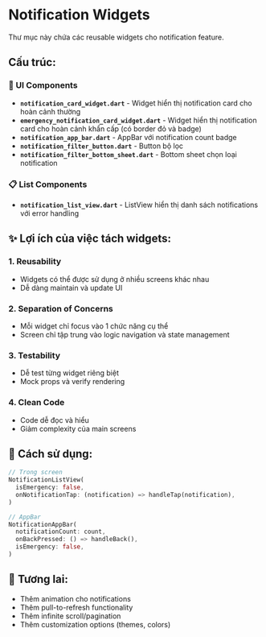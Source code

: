 # Notification Widgets

Thư mục này chứa các reusable widgets cho notification feature.

## Cấu trúc:

### 📱 UI Components

- **`notification_card_widget.dart`** - Widget hiển thị notification card cho hoàn cảnh thường
- **`emergency_notification_card_widget.dart`** - Widget hiển thị notification card cho hoàn cảnh khẩn cấp (có border đỏ và badge)
- **`notification_app_bar.dart`** - AppBar với notification count badge
- **`notification_filter_button.dart`** - Button bộ lọc
- **`notification_filter_bottom_sheet.dart`** - Bottom sheet chọn loại notification

### 📋 List Components

- **`notification_list_view.dart`** - ListView hiển thị danh sách notifications với error handling

## ✨ Lợi ích của việc tách widgets:

### 1. **Reusability**

- Widgets có thể được sử dụng ở nhiều screens khác nhau
- Dễ dàng maintain và update UI

### 2. **Separation of Concerns**

- Mỗi widget chỉ focus vào 1 chức năng cụ thể
- Screen chỉ tập trung vào logic navigation và state management

### 3. **Testability**

- Dễ test từng widget riêng biệt
- Mock props và verify rendering

### 4. **Clean Code**

- Code dễ đọc và hiểu
- Giảm complexity của main screens

## 🎯 Cách sử dụng:

```dart
// Trong screen
NotificationListView(
  isEmergency: false,
  onNotificationTap: (notification) => handleTap(notification),
)

// AppBar
NotificationAppBar(
  notificationCount: count,
  onBackPressed: () => handleBack(),
  isEmergency: false,
)
```

## 🔮 Tương lai:

- Thêm animation cho notifications
- Thêm pull-to-refresh functionality
- Thêm infinite scroll/pagination
- Thêm customization options (themes, colors)
